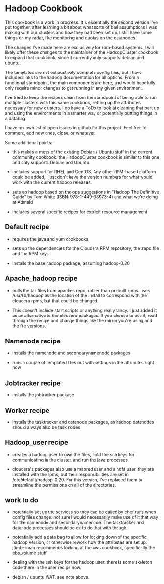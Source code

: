 # Hadoop Cookbook

This cookbook is a work in progress.  It's essentially the second version I've put together, after learning a bit about what sorts of bad assumptions I was making with our clusters and how they had been set up.  I still have some things on my radar, like monitoring and quotas on the datanodes.

The changes I've made here are exclusively for rpm-based systems.  I will likely offer these changes to the maintainer of the HadoopCluster cookbook to expand that cookbook, since it currently only supports debian and ubuntu.

The templates are not exhaustively complete config files, but I have included links to the hadoop documentation for all options.  From a functional standpoint, the main components are here, and would hopefully only require minor changes to get running in any given environment.

I've tried to keep the recipes clean from the standpoint of being able to run multiple clusters with this same cookbook, setting up the attributes necessary for new clusters.  I do have a ToDo to look at cleaning that part up and using the environments in a smarter way or potentially putting things in a databag.

I have my own list of open issues in github for this project.  Feel free to comment, add new ones, close, or whatever.

Some additional points:

* this makes a mess of the existing Debian / Ubuntu stuff in the current community cookbook. the HadoopCluster cookbook is similar to this one and only supports Debian and Ubuntu.

* includes support for RHEL and CentOS.  Any other RPM-based platform could be added, I just don't have the version numbers for what would work with the current hadoop releases.

* sets up hadoop based on the ops suggestions in "Hadoop The Definitive Guide" by Tom White (ISBN: 978-1-449-38973-4) and what we're doing at Admeld

* includes several specific recipes for explicit resource management

## Default recipe

* requires the java and yum cookbooks

* sets up the dependencies for the Cloudera RPM repository, the .repo file and the RPM keys

* installs the base hadoop package, assuming hadoop-0.20

## Apache_hadoop recipe

* pulls the tar files from apaches repo, rather than prebuilt rpms.  uses /usr/lib/hadoop as the location of the install to correspond with the cloudera rpms, but that could be changed.

* This doesn't include start scripts or anything really fancy. I just added it as an alternative to the cloudera packages. If you choose to use it, read through the recipe and change things like the mirror you're using and the file versions.

## Namenode recipe

* installs the namenode and secondarynamenode packages

* runs a couple of templated files out with settings in the attributes right now

## Jobtracker recipe

* installs the jobtracker package


## Worker recipe

* installs the tasktracker and datanode packages, as hadoop datanodes should always also be task nodes


## Hadoop_user recipe

* creates a hadoop user to own the files, hold the ssh keys for communicating in the cluster, and run the java processes

* cloudera's packages also use a mapred user and a hdfs user. they are installed with the rpms, but their responsibilities are set in /etc/default/hadoop-0.20.  For this version, I've replaced them to streamline the permissions on all of the directories.

## work to do

* potentially set up the services so they can be called by chef runs when config files change. not sure i would necessarily make use of it that way for the namenode and secondarynamenode.  The tasktracker and datanode processes should be ok to do that with though.

* potentially add a data bag to allow for locking down of the specific hadoop version, or otherwise rework how the attributes are set up. jtimberman recommends looking at the aws cookbook, specifically the ebs_volume stuff

* dealing with the ssh keys for the hadoop user.  there is some skeleton code there in the user recipe now.

* debian / ubuntu WAT.  see note above. 
